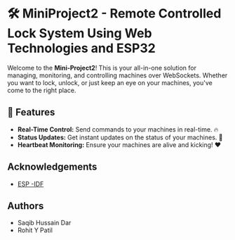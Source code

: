 # 🛠️ MiniProject2 - Remote Controlled Lock System Using Web Technologies and ESP32
Welcome to the **Mini-Project2**!
This is your all-in-one solution for managing, monitoring, and controlling machines over WebSockets. Whether you want to lock, unlock, or just keep an eye on your machines, you've come to the right place.

## 🌟 Features
- **Real-Time Control:** Send commands to your machines in real-time. 🔥
- **Status Updates:** Get instant updates on the status of your machines. 📡
- **Heartbeat Monitoring:** Ensure your machines are alive and kicking! ❤️

## Acknowledgements
- [ESP -IDF ](https://github.com/espressif/esp-idf)

## Authors
- Saqib Hussain Dar
- Rohit Y Patil